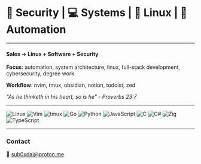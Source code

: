 
# 🔐 Security | 💻 Systems | 🐧 Linux | 🤖 Automation 
---

#### Sales → Linux + Software + Security

**Focus**: automation, system architecture, linux, full-stack development, cybersecurity, degree work

**Workflow**: nvim, tmux, obsidian, notion, todoist, zed 

_"As he thinketh in his heart, so is he" - Proverbs 23:7_


---

![Linux](https://img.shields.io/badge/Linux-FCC624?style=for-the-badge&logo=linux&logoColor=black)
![Vim](https://img.shields.io/badge/VIM-%2311AB00.svg?style=for-the-badge&logo=vim&logoColor=white)
![tmux](https://img.shields.io/badge/tmux-1BB91F?style=for-the-badge&logo=tmux&logoColor=white)
![Go](https://img.shields.io/badge/go-%2300ADD8.svg?style=for-the-badge&logo=go&logoColor=white)
![Python](https://img.shields.io/badge/python-3670A0?style=for-the-badge&logo=python&logoColor=ffdd54)
![JavaScript](https://img.shields.io/badge/javascript-%23323330.svg?style=for-the-badge&logo=javascript&logoColor=%23F7DF1E)
![C](https://img.shields.io/badge/c-%2300599C.svg?style=for-the-badge&logo=c&logoColor=white)
![C#](https://img.shields.io/badge/c%23-%23239120.svg?style=for-the-badge&logo=csharp&logoColor=white)
![Zig](https://img.shields.io/badge/zig-%23F7A41D.svg?style=for-the-badge&logo=zig&logoColor=white)
![TypeScript](https://img.shields.io/badge/typescript-%23007ACC.svg?style=for-the-badge&logo=typescript&logoColor=white)


---
### Contact

📧 [sub0xdai@proton.me](mailto:sub0xdai@proton.me)










                        
